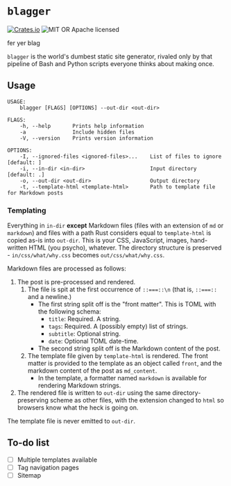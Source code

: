 # `blagger`
[![Crates.io](https://img.shields.io/crates/v/blagger)](https://crates.io/crates/blagger) ![MIT OR Apache licensed](https://img.shields.io/crates/l/blagger)

fer yer blag

`blagger` is the world's dumbest static site generator, rivaled only by that pipeline of Bash and Python scripts everyone thinks about making once.


## Usage
```
USAGE:
    blagger [FLAGS] [OPTIONS] --out-dir <out-dir>

FLAGS:
    -h, --help       Prints help information
    -a               Include hidden files
    -V, --version    Prints version information

OPTIONS:
    -I, --ignored-files <ignored-files>...    List of files to ignore [default: ]
    -i, --in-dir <in-dir>                     Input directory [default: .]
    -o, --out-dir <out-dir>                   Output directory
    -t, --template-html <template-html>       Path to template file for Markdown posts
```

### Templating
Everything in `in-dir` **except** Markdown files (files with an extension of `md` or `markdown`) and files with a path Rust considers equal to `template-html` is copied as-is into `out-dir`. This is your CSS, JavaScript, images, hand-written HTML (you psycho), whatever. The directory structure is preserved - `in/css/what/why.css` becomes `out/css/what/why.css`.

Markdown files are processed as follows:
1. The post is pre-processed and rendered.
   1. The file is spit at the first occurrence of `::===::\n` (that is, `::===::` and a newline.)
      * The first string split off is the "front matter". This is TOML with the following schema:
        * `title`: Required. A string.
        * `tags`: Required. A (possibly empty) list of strings.
        * `subtitle`: Optional string.
        * `date`: Optional TOML date-time.
      * The second string split off is the Markdown content of the post.
   2. The template file given by `template-html` is rendered. The front matter is provided to the template as an object called `front`, and the markdown content of the post as `md_content`.
      * In the template, a formatter named `markdown` is available for rendering Markdown strings.
2. The rendered file is written to `out-dir` using the same directory-preserving scheme as other files, with the extension changed to `html` so browsers know what the heck is going on.

The template file is never emitted to `out-dir`.
## To-do list
- [ ] Multiple templates available
- [ ] Tag navigation pages
- [ ] Sitemap
